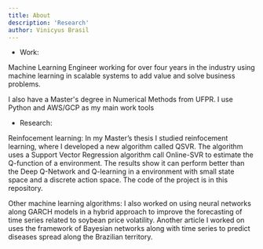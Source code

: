 ```yaml
---
title: About
description: 'Research'
author: Vinicyus Brasil
---
```


* Work: 

Machine Learning Engineer working for over four years in the industry using machine learning in scalable systems to add value and solve business problems.

I also have a Master's degree in Numerical Methods from UFPR. I use Python and AWS/GCP as my main work tools

* Research: 

Reinfocement learning: In my Master’s thesis I studied reinfocement learning, where I developed a new algorithm called QSVR. The algorithm uses a Support Vector Regression algorithm call Online-SVR to estimate the Q-function of a environment. The results show it can perform better than the Deep Q-Network and Q-learning in a environment with small state space and a discrete action space. The code of the project is in this repository.

Other machine learning algorithms: I also worked on using neural networks along GARCH models in a hybrid approach to improve the forecasting of time series related to soybean price volatility. Another article I worked on uses the framework of Bayesian networks along with time series to predict diseases spread along the Brazilian territory.